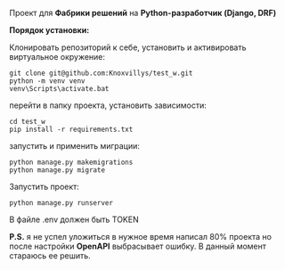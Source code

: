 Проект для **Фабрики решений** на **Python-разработчик (Django, DRF)**

**Порядок установки:**

Клонировать репозиторий к себе, установить и активировать виртуальное окружение:

    git clone git@github.com:Knoxvillys/test_w.git
    python -m venv venv
    venv\Scripts\activate.bat 
    
перейти в папку проекта, установить зависимости:

    cd test_w
    pip install -r requirements.txt
    
запустить и применить миграции:

    python manage.py makemigrations
    python manage.py migrate
    
Запустить проект:

    python manage.py runserver
    
В файле .env должен быть TOKEN

**P.S.** я не успел уложиться в нужное время написал 80% проекта но после настройки **OpenAPI** выбрасывает ошибку. 
В данный момент стараюсь ее решить.
